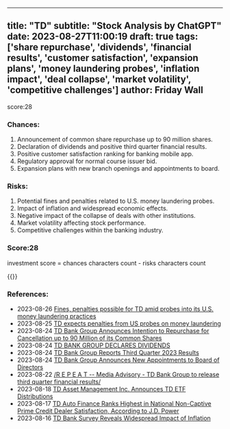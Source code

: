 
---
title: "TD"
subtitle: "Stock Analysis by ChatGPT"
date: 2023-08-27T11:00:19
draft: true
tags: ['share repurchase', 'dividends', 'financial results', 'customer satisfaction', 'expansion plans', 'money laundering probes', 'inflation impact', 'deal collapse', 'market volatility', 'competitive challenges']
author: Friday Wall
---

score:28
### Chances:
1. Announcement of common share repurchase up to 90 million shares.
2. Declaration of dividends and positive third quarter financial results.
3. Positive customer satisfaction ranking for banking mobile app.
4. Regulatory approval for normal course issuer bid.
5. Expansion plans with new branch openings and appointments to board.
### Risks:
1. Potential fines and penalties related to U.S. money laundering probes.
2. Impact of inflation and widespread economic effects.
3. Negative impact of the collapse of deals with other institutions.
4. Market volatility affecting stock performance.
5. Competitive challenges within the banking industry.
### Score:28
investment score = chances characters count - risks characters count

{{<tradingview symbol="NYSE:TD">}}
### References:
- 2023-08-26 [Fines, penalties possible for TD amid probes into its U.S. money laundering practices](https://finance.yahoo.com/m/7ea3535e-cf39-36ae-bd92-3a1e2a8a6027/fines%2C-penalties-possible-for.html?.tsrc=rss)
- 2023-08-25 [TD expects penalties from US probes on money laundering](https://finance.yahoo.com/news/td-expects-penalties-us-probes-232201493.html?.tsrc=rss)
- 2023-08-24 [TD Bank Group Announces Intention to Repurchase for Cancellation up to 90 Million of its Common Shares](https://finance.yahoo.com/news/td-bank-group-announces-intention-103200308.html?.tsrc=rss)
- 2023-08-24 [TD BANK GROUP DECLARES DIVIDENDS](https://finance.yahoo.com/news/td-bank-group-declares-dividends-103100964.html?.tsrc=rss)
- 2023-08-24 [TD Bank Group Reports Third Quarter 2023 Results](https://finance.yahoo.com/news/td-bank-group-reports-third-103000482.html?.tsrc=rss)
- 2023-08-24 [TD Bank Group Announces New Appointments to Board of Directors](https://finance.yahoo.com/news/td-bank-group-announces-appointments-220000348.html?.tsrc=rss)
- 2023-08-22 [/R E P E A T -- Media Advisory - TD Bank Group to release third quarter financial results/](https://finance.yahoo.com/news/r-e-p-e-t-150000397.html?.tsrc=rss)
- 2023-08-18 [TD Asset Management Inc. Announces TD ETF Distributions](https://finance.yahoo.com/news/td-asset-management-inc-announces-110000123.html?.tsrc=rss)
- 2023-08-17 [TD Auto Finance Ranks Highest in National Non-Captive Prime Credit Dealer Satisfaction, According to J.D. Power](https://finance.yahoo.com/news/td-auto-finance-ranks-highest-140600104.html?.tsrc=rss)
- 2023-08-16 [TD Bank Survey Reveals Widespread Impact of Inflation](https://finance.yahoo.com/news/td-bank-survey-reveals-widespread-140000039.html?.tsrc=rss)


                